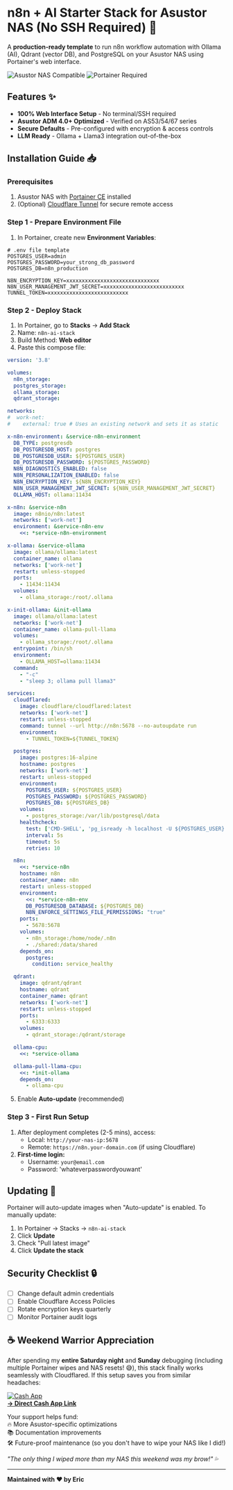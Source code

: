 # n8n + AI Starter Stack for Asustor NAS (No SSH Required) 🚀

A **production-ready template** to run n8n workflow automation with Ollama (AI), Qdrant (vector DB), and PostgreSQL on your Asustor NAS using Portainer's web interface.

![Asustor NAS Compatible](https://img.shields.io/badge/Asustor-ADM_4.0%2B-blue?logo=asustor&style=flat-square)
![Portainer Required](https://img.shields.io/badge/Requires-Portainer_CE_2.18%2B-13bdfd?logo=portainer&style=flat-square)

## Features ✨
- **100% Web Interface Setup** - No terminal/SSH required
- **Asustor ADM 4.0+ Optimized** - Verified on AS53/54/67 series
- **Secure Defaults** - Pre-configured with encryption & access controls
- **LLM Ready** - Ollama + Llama3 integration out-of-the-box

## Installation Guide 📥

### Prerequisites
1. Asustor NAS with [Portainer CE](https://www.asustor.com/en-gb/online/College_topic?topic=350) installed
2. (Optional) [Cloudflare Tunnel](https://www.asustor.com/en-gb/online/College_topic?topic=349) for secure remote access

### Step 1 - Prepare Environment File
1. In Portainer, create new **Environment Variables**:
```env
# .env file template
POSTGRES_USER=admin
POSTGRES_PASSWORD=your_strong_db_password
POSTGRES_DB=n8n_production

N8N_ENCRYPTION_KEY=xxxxxxxxxxxxxxxxxxxxxxxxxxxxxx
N8N_USER_MANAGEMENT_JWT_SECRET=xxxxxxxxxxxxxxxxxxxxxxxxxx
TUNNEL_TOKEN=xxxxxxxxxxxxxxxxxxxxxxxxxx
```

### Step 2 - Deploy Stack
1. In Portainer, go to **Stacks** → **Add Stack**
2. Name: `n8n-ai-stack`
3. Build Method: **Web editor**
4. Paste this compose file:
```yaml
version: '3.8'

volumes:
  n8n_storage:
  postgres_storage:
  ollama_storage:
  qdrant_storage:

networks:
#  work-net:
#    external: true # Uses an existing network and sets it as static

x-n8n-environment: &service-n8n-environment
  DB_TYPE: postgresdb
  DB_POSTGRESDB_HOST: postgres
  DB_POSTGRESDB_USER: ${POSTGRES_USER}
  DB_POSTGRESDB_PASSWORD: ${POSTGRES_PASSWORD}
  N8N_DIAGNOSTICS_ENABLED: false
  N8N_PERSONALIZATION_ENABLED: false
  N8N_ENCRYPTION_KEY: ${N8N_ENCRYPTION_KEY}
  N8N_USER_MANAGEMENT_JWT_SECRET: ${N8N_USER_MANAGEMENT_JWT_SECRET}
  OLLAMA_HOST: ollama:11434

x-n8n: &service-n8n
  image: n8nio/n8n:latest
  networks: ['work-net']
  environment: &service-n8n-env
    <<: *service-n8n-environment

x-ollama: &service-ollama
  image: ollama/ollama:latest
  container_name: ollama
  networks: ['work-net']
  restart: unless-stopped
  ports:
    - 11434:11434
  volumes:
    - ollama_storage:/root/.ollama

x-init-ollama: &init-ollama
  image: ollama/ollama:latest
  networks: ['work-net']
  container_name: ollama-pull-llama
  volumes:
    - ollama_storage:/root/.ollama
  entrypoint: /bin/sh
  environment:
    - OLLAMA_HOST=ollama:11434
  command:
    - "-c"
    - "sleep 3; ollama pull llama3"

services:
  cloudflared:
    image: cloudflare/cloudflared:latest
    networks: ['work-net']
    restart: unless-stopped
    command: tunnel --url http://n8n:5678 --no-autoupdate run
    environment:
      - TUNNEL_TOKEN=${TUNNEL_TOKEN}

  postgres:
    image: postgres:16-alpine
    hostname: postgres
    networks: ['work-net']
    restart: unless-stopped
    environment:
      POSTGRES_USER: ${POSTGRES_USER}
      POSTGRES_PASSWORD: ${POSTGRES_PASSWORD}
      POSTGRES_DB: ${POSTGRES_DB}
    volumes:
      - postgres_storage:/var/lib/postgresql/data
    healthcheck:
      test: ['CMD-SHELL', 'pg_isready -h localhost -U ${POSTGRES_USER} -d ${POSTGRES_DB}']
      interval: 5s
      timeout: 5s
      retries: 10

  n8n:
    <<: *service-n8n
    hostname: n8n
    container_name: n8n
    restart: unless-stopped
    environment:
      <<: *service-n8n-env
      DB_POSTGRESDB_DATABASE: ${POSTGRES_DB}
      N8N_ENFORCE_SETTINGS_FILE_PERMISSIONS: "true"
    ports:
      - 5678:5678
    volumes:
      - n8n_storage:/home/node/.n8n
      - ./shared:/data/shared
    depends_on:
      postgres:
        condition: service_healthy

  qdrant:
    image: qdrant/qdrant
    hostname: qdrant
    container_name: qdrant
    networks: ['work-net']
    restart: unless-stopped
    ports:
      - 6333:6333
    volumes:
      - qdrant_storage:/qdrant/storage

  ollama-cpu:
    <<: *service-ollama

  ollama-pull-llama-cpu:
    <<: *init-ollama
    depends_on:
      - ollama-cpu
```
5. Enable **Auto-update** (recommended)

### Step 3 - First Run Setup
1. After deployment completes (2-5 mins), access:
   - Local: `http://your-nas-ip:5678`
   - Remote: `https://n8n.your-domain.com` (if using Cloudflare)
2. **First-time login:**
   - Username: `your@email.com`
   - Password: 'whateverpasswordyouwant'

## Updating 🔄
Portainer will auto-update images when "Auto-update" is enabled. To manually update:

1. In Portainer → Stacks → `n8n-ai-stack`
2. Click **Update**
3. Check "Pull latest image"
4. Click **Update the stack**

## Security Checklist 🔒
- [ ] Change default admin credentials
- [ ] Enable Cloudflare Access Policies
- [ ] Rotate encryption keys quarterly
- [ ] Monitor Portainer audit logs

## ☕ Weekend Warrior Appreciation

After spending my **entire Saturday night** and **Sunday** debugging (including multiple Portainer wipes and NAS resets! 😅), this stack finally works seamlessly with Cloudflared. If this setup saves you from similar headaches:

[![Cash App](https://img.shields.io/badge/Support_My_Late_Night_Coding-00C244?style=for-the-badge&logo=cashapp&label=Cash%20App&logoColor=white)](https://cash.app/$JohnEricHuggins89)  
**[→ Direct Cash App Link](https://cash.app/$JohnEricHuggins89)**

Your support helps fund:  
🔥 More Asustor-specific optimizations  
📚 Documentation improvements  
🛠️ Future-proof maintenance (so you don't have to wipe your NAS like I did!)

*"The only thing I wiped more than my NAS this weekend was my brow!"* 💦

---

**Maintained with ❤️ by Eric** 
